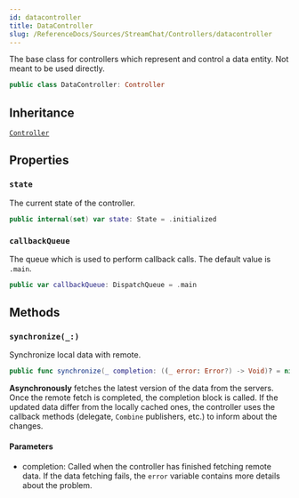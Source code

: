 ```yaml
---
id: datacontroller 
title: DataController
slug: /ReferenceDocs/Sources/StreamChat/Controllers/datacontroller
---
```


The base class for controllers which represent and control a data entity. Not meant to be used directly.

``` swift
public class DataController: Controller 
```

## Inheritance

[`Controller`](Controller)

## Properties

### `state`

The current state of the controller.

``` swift
public internal(set) var state: State = .initialized 
```

### `callbackQueue`

The queue which is used to perform callback calls. The default value is `.main`.

``` swift
public var callbackQueue: DispatchQueue = .main
```

## Methods

### `synchronize(_:)`

Synchronize local data with remote.

``` swift
public func synchronize(_ completion: ((_ error: Error?) -> Void)? = nil) 
```

**Asynchronously** fetches the latest version of the data from the servers. Once the remote fetch is completed,
the completion block is called. If the updated data differ from the locally cached ones, the controller uses the
callback methods (delegate, `Combine` publishers, etc.) to inform about the changes.

#### Parameters

  - completion: Called when the controller has finished fetching remote data. If the data fetching fails, the `error` variable contains more details about the problem.
